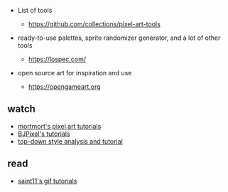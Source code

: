 * List of tools
  * https://github.com/collections/pixel-art-tools

* ready-to-use palettes, sprite randomizer generator, and a lot of other tools
  * https://lospec.com/

* open source art for inspiration and use
  * https://opengameart.org  

## watch

* [mortmort's pixel art tutorials](https://www.youtube.com/playlist?list=PLR3Ra9cf8aV06i2jKmgKvcYVHI86-4K_b)
* [BJPixel's tutorials](https://www.youtube.com/playlist?list=PLxfQIomHccxvoTON6hXhfZyAUdFXd-z1P)
* [top-down style analysis and tutorial](https://youtu.be/2JCG4fCmeHk)

## read

* [saint11's gif tutorials](https://saint11.org/blog/pixel-art-tutorials/)
